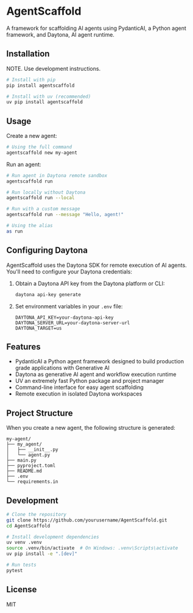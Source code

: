 # AgentScaffold

A framework for scaffolding AI agents using PydanticAI, a Python agent framework, and Daytona, AI agent runtime.

## Installation

NOTE. Use development instructions.

```bash
# Install with pip
pip install agentscaffold

# Install with uv (recommended)
uv pip install agentscaffold
```

## Usage

Create a new agent:

```bash
# Using the full command
agentscaffold new my-agent
```

Run an agent:

```bash
# Run agent in Daytona remote sandbox
agentscaffold run

# Run locally without Daytona
agentscaffold run --local

# Run with a custom message
agentscaffold run --message "Hello, agent!"

# Using the alias
as run
```

## Configuring Daytona

AgentScaffold uses the Daytona SDK for remote execution of AI agents. You'll need to configure your Daytona credentials:

1. Obtain a Daytona API key from the Daytona platform or CLI:
   ```bash
   daytona api-key generate
   ```

2. Set environment variables in your `.env` file:
   ```
   DAYTONA_API_KEY=your-daytona-api-key
   DAYTONA_SERVER_URL=your-daytona-server-url
   DAYTONA_TARGET=us
   ```

## Features

- PydanticAI a Python agent framework designed to build production grade applications with Generative AI
- Daytona as generative AI agent and workflow execution runtime
- UV an extremely fast Python package and project manager
- Command-line interface for easy agent scaffolding
- Remote execution in isolated Daytona workspaces

## Project Structure

When you create a new agent, the following structure is generated:

```
my-agent/
├── my_agent/
│   ├── __init__.py
│   └── agent.py
├── main.py
├── pyproject.toml
├── README.md
├── .env
└── requirements.in
```

## Development

```bash
# Clone the repository
git clone https://github.com/yourusername/AgentScaffold.git
cd AgentScaffold

# Install development dependencies
uv venv .venv
source .venv/bin/activate  # On Windows: .venv\Scripts\activate
uv pip install -e ".[dev]"

# Run tests
pytest
```

## License

MIT